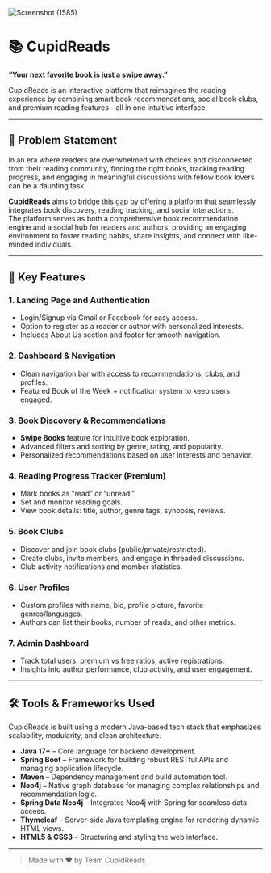 ![Screenshot (1585)](https://github.com/user-attachments/assets/3e331bd3-38f0-416f-9360-23b6bfea83c8)


# 📚 CupidReads

**“Your next favorite book is just a swipe away.”**

CupidReads is an interactive platform that reimagines the reading experience by combining smart book recommendations, social book clubs, and premium reading features—all in one intuitive interface.

---

## 🧩 Problem Statement

In an era where readers are overwhelmed with choices and disconnected from their reading community, finding the right books, tracking reading progress, and engaging in meaningful discussions with fellow book lovers can be a daunting task.

**CupidReads** aims to bridge this gap by offering a platform that seamlessly integrates book discovery, reading tracking, and social interactions.  
The platform serves as both a comprehensive book recommendation engine and a social hub for readers and authors, providing an engaging environment to foster reading habits, share insights, and connect with like-minded individuals.

---

## 🔑 Key Features

### 1. Landing Page and Authentication
- Login/Signup via Gmail or Facebook for easy access.
- Option to register as a reader or author with personalized interests.
- Includes About Us section and footer for smooth navigation.

### 2. Dashboard & Navigation
- Clean navigation bar with access to recommendations, clubs, and profiles.
- Featured Book of the Week + notification system to keep users engaged.

### 3. Book Discovery & Recommendations
- **Swipe Books** feature for intuitive book exploration.
- Advanced filters and sorting by genre, rating, and popularity.
- Personalized recommendations based on user interests and behavior.

### 4. Reading Progress Tracker (Premium)
- Mark books as “read” or “unread.”
- Set and monitor reading goals.
- View book details: title, author, genre tags, synopsis, reviews.

### 5. Book Clubs
- Discover and join book clubs (public/private/restricted).
- Create clubs, invite members, and engage in threaded discussions.
- Club activity notifications and member statistics.

### 6. User Profiles
- Custom profiles with name, bio, profile picture, favorite genres/languages.
- Authors can list their books, number of reads, and other metrics.

### 7. Admin Dashboard
- Track total users, premium vs free ratios, active registrations.
- Insights into author performance, club activity, and user engagement.

---

## 🛠 Tools & Frameworks Used

CupidReads is built using a modern Java-based tech stack that emphasizes scalability, modularity, and clean architecture.

- **Java 17+** – Core language for backend development.
- **Spring Boot** – Framework for building robust RESTful APIs and managing application lifecycle.
- **Maven** – Dependency management and build automation tool.
- **Neo4j** – Native graph database for managing complex relationships and recommendation logic.
- **Spring Data Neo4j** – Integrates Neo4j with Spring for seamless data access.
- **Thymeleaf** – Server-side Java templating engine for rendering dynamic HTML views.
- **HTML5 & CSS3** – Structuring and styling the web interface.

---

> Made with ❤️ by Team CupidReads
